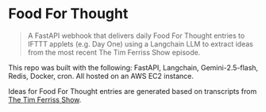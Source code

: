 # Food For Thought

> A FastAPI webhook that delivers daily Food For Thought entries to IFTTT applets (e.g. Day One) using a Langchain LLM to extract ideas from the most recent The Tim Ferriss Show episode.

This repo was built with the following: FastAPI, Langchain, Gemini-2.5-flash, Redis, Docker, cron. All hosted on an AWS EC2 instance.

Ideas for Food For Thought entries are generated based on transcripts from [The Tim Ferriss Show](https://tim.blog/2018/09/20/all-transcripts-from-the-tim-ferriss-show/).

